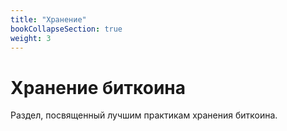 ```yaml
---
title: "Хранение"
bookCollapseSection: true
weight: 3
---
```


# Хранение биткоина

Раздел, посвященный лучшим практикам хранения биткоина.